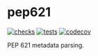 # pep621

[![checks](https://github.com/FFY00/python-pep621/actions/workflows/checks.yml/badge.svg)](https://github.com/FFY00/python-pep621/actions/workflows/checks.yml)
[![tests](https://github.com/FFY00/python-pep621/actions/workflows/tests.yml/badge.svg)](https://github.com/FFY00/python-pep621/actions/workflows/tests.yml)
[![codecov](https://codecov.io/gh/FFY00/python-pep621/branch/main/graph/badge.svg?token=9chBjS1lch)](https://codecov.io/gh/FFY00/python-pep621)

PEP 621 metadata parsing.

